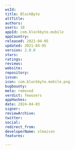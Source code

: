 ```yaml
---
wsId: 
title: BlockByte
altTitle: 
authors: 
users: 10
appId: com.blockbyte.mobile
appCountry: 
released: 2021-04-05
updated: 2021-04-05
version: 2.0.0
stars: 
ratings: 
reviews: 
website: 
repository: 
issue: 
icon: com.blockbyte.mobile.png
bugbounty: 
meta: removed
verdict: fewusers
appHashes: 
date: 2024-04-03
signer: 
reviewArchive: 
twitter: 
social: 
redirect_from: 
developerName: slmaicon
features: 

---
```


